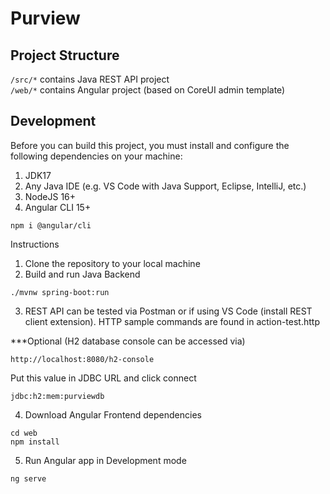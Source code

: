 # Purview

## Project Structure

`/src/*` contains Java REST API project\
`/web/*` contains Angular project (based on CoreUI admin template)

## Development

Before you can build this project, you must install and configure the following dependencies on your machine:

1. JDK17
2. Any Java IDE (e.g. VS Code with Java Support, Eclipse, IntelliJ, etc.)
3. NodeJS 16+
4. Angular CLI 15+
```
npm i @angular/cli
```

Instructions
1. Clone the repository to your local machine
2. Build and run Java Backend
```
./mvnw spring-boot:run
```
3. REST API can be tested via Postman or if using VS Code (install REST client extension). HTTP sample commands are found in action-test.http

***Optional (H2 database console can be accessed via)
```
http://localhost:8080/h2-console
```
Put this value in JDBC URL and click connect
```
jdbc:h2:mem:purviewdb
```

4. Download Angular Frontend dependencies
```
cd web
npm install
```

5. Run Angular app in Development mode
```
ng serve
```